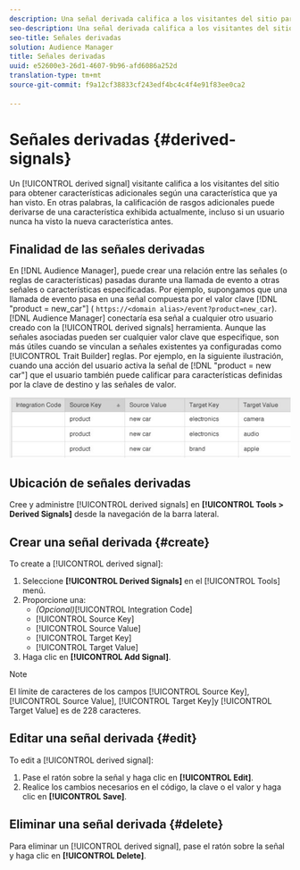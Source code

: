 ```yaml
---
description: Una señal derivada califica a los visitantes del sitio para obtener características adicionales según una característica que ya han visto. En otras palabras, la calificación de rasgos adicionales puede derivarse de una característica exhibida actualmente, incluso si un usuario nunca ha visto la nueva característica antes.
seo-description: Una señal derivada califica a los visitantes del sitio para obtener características adicionales según una característica que ya han visto. En otras palabras, la calificación de rasgos adicionales puede derivarse de una característica exhibida actualmente, incluso si un usuario nunca ha visto la nueva característica antes.
seo-title: Señales derivadas
solution: Audience Manager
title: Señales derivadas
uuid: e52600e3-26d1-4607-9b96-afd6086a252d
translation-type: tm+mt
source-git-commit: f9a12cf38833cf243edf4bc4c4f4e91f83ee0ca2

---
```



# Señales derivadas {#derived-signals}

Un [!UICONTROL derived signal] visitante califica a los visitantes del sitio para obtener características adicionales según una característica que ya han visto. En otras palabras, la calificación de rasgos adicionales puede derivarse de una característica exhibida actualmente, incluso si un usuario nunca ha visto la nueva característica antes.

<!-- c_tb_derived_signal.xml -->

## Finalidad de las señales derivadas

En [!DNL Audience Manager], puede crear una relación entre las señales (o reglas de características) pasadas durante una llamada de evento a otras señales o características especificadas. Por ejemplo, supongamos que una llamada de evento pasa en una señal compuesta por el valor clave [!DNL "product = new_car"] ( `https://<domain alias>/event?product=new_car`). [!DNL Audience Manager] conectaría esa señal a cualquier otro usuario creado con la [!UICONTROL derived signals] herramienta. Aunque las señales asociadas pueden ser cualquier valor clave que especifique, son más útiles cuando se vinculan a señales existentes ya configuradas como [!UICONTROL Trait Builder] reglas. Por ejemplo, en la siguiente ilustración, cuando una acción del usuario activa la señal de [!DNL "product = new car"] que el usuario también puede calificar para características definidas por la clave de destino y las señales de valor.

![](assets/derived_signal_example.png)

## Ubicación de señales derivadas

Cree y administre [!UICONTROL derived signals] en **[!UICONTROL Tools > Derived Signals]** desde la navegación de la barra lateral.

## Crear una señal derivada {#create}

<!-- t_tb_create_derived.xml -->

To create a [!UICONTROL derived signal]:

1. Seleccione **[!UICONTROL Derived Signals]** en el [!UICONTROL Tools] menú.
1. Proporcione una:
   * *(Opcional)*[!UICONTROL Integration Code]
   * [!UICONTROL Source Key]
   * [!UICONTROL Source Value]
   * [!UICONTROL Target Key]
   * [!UICONTROL Target Value]
1. Haga clic en **[!UICONTROL Add Signal]**.

>[!NOTE]
>
>El límite de caracteres de los campos [!UICONTROL Source Key], [!UICONTROL Source Value], [!UICONTROL Target Key]y [!UICONTROL Target Value] es de 228 caracteres.

## Editar una señal derivada {#edit}

<!-- t_tb_edit_derived.xml -->

To edit a [!UICONTROL derived signal]:

1. Pase el ratón sobre la señal y haga clic en **[!UICONTROL Edit]**.
2. Realice los cambios necesarios en el código, la clave o el valor y haga clic en **[!UICONTROL Save]**.

## Eliminar una señal derivada {#delete}

<!-- t_tb_delete_derived.xml -->

Para eliminar un [!UICONTROL derived signal], pase el ratón sobre la señal y haga clic en **[!UICONTROL Delete]**.
